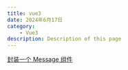 ```yaml
---
title: vue3
date: 2024年6月17日
category:
    - Vue3
description: Description of this page
---
```



[封装一个 Message 组件](封装Message组件.md)
